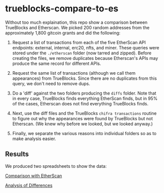 # trueblocks-compare-to-es

Without too much explaination, this repo show a comparison between TrueBlocks and Etherscan. We picked 200 random addresses from the approximately 1,800 gitcoin grants and did the following:

1. Request a list of transactions from each of the five EtherScan API endpoints: external, internal, erc20, nfts, and miner. These queries were stored under the `./etherscan` folder (now tarred and zipped). Before creating the files, we remove duplicates because Etherscan's APIs may produce the same record for different APIs.

2. Request the same list of transactions (although we call them appearances) from TrueBlocks. Since there are no duplicates from this query, we don't need to remove dups.

3. Do a 'diff' against the two folders producing the `diffs` folder. Note that in every case, TrueBlocks finds everything EtherScan finds, but in 95% of the cases, Etherscan does not find everything TrueBlocks finds.

4. Next, use the diff files and the TrueBlocks `chifra transactions` routine to figure out why the appearances were found by TrueBlocks but not Etherscan. (We knew why before we looked, but we looked anyway.)

5. Finally, we separate the various reasons into individual folders so as to make analysis easier.

## Results

We produced two spreadsheets to show the data:

[Comparison with EtherScan](https://docs.google.com/spreadsheets/d/1us7d03vDCMu23YCp9z5XOaxQ7FIk88U8FhKL4535-1A/edit#gid=683722752)

[Analysis of Differences](https://docs.google.com/spreadsheets/d/1uz941pXiN8NJriQo3XSDk8zo3ZGIGu1KjmsyHRiRsoM/edit#gid=1729668223)
